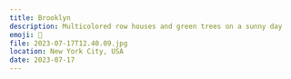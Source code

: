 ```yaml
---
title: Brooklyn
description: Multicolored row houses and green trees on a sunny day
emoji: 🧱
file: 2023-07-17T12.40.09.jpg
location: New York City, USA
date: 2023-07-17
---
```

